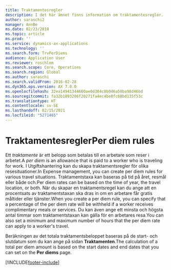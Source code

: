 ```yaml
---
title: Traktamentesregler
description: I det här ämnet finns information om traktamentesregler.
author: saraschi2
manager: AnnBe
ms.date: 02/23/2018
ms.topic: article
ms.prod: ''
ms.service: dynamics-ax-applications
ms.technology: ''
ms.search.form: TrvPerDiems
audience: Application User
ms.reviewer: roschlom
ms.search.scope: Core, Operations
ms.search.region: Global
ms.author: saraschi
ms.search.validFrom: 2016-02-28
ms.dyn365.ops.version: AX 7.0.0
ms.openlocfilehash: 32ea14941344660ae0d384c8b046a50ba98d46bd
ms.sourcegitcommit: fa32b1893286f20271fa4ec4be8fc68bd135f53c
ms.translationtype: HT
ms.contentlocale: sv-SE
ms.lasthandoff: 02/15/2021
ms.locfileid: "5271465"
---
```

# <a name="per-diem-rules"></a><span data-ttu-id="254f3-103">Traktamentesregler</span><span class="sxs-lookup"><span data-stu-id="254f3-103">Per diem rules</span></span>

<span data-ttu-id="254f3-104">Ett *traktamente* är ett belopp som betalas till en arbetare som reser i arbetet.</span><span class="sxs-lookup"><span data-stu-id="254f3-104">A *per diem* is an allowance that is paid to a worker who is traveling for work.</span></span> <span data-ttu-id="254f3-105">I Utgiftshantering kan du skapa traktamentsregler för olika resesituationer.</span><span class="sxs-lookup"><span data-stu-id="254f3-105">In Expense management, you can create per diem rules for various travel situations.</span></span> <span data-ttu-id="254f3-106">Traktamentstaxa kan baseras på tid på året, resmål eller både och.</span><span class="sxs-lookup"><span data-stu-id="254f3-106">Per diem rates can be based on the time of year, the travel location, or both.</span></span> <span data-ttu-id="254f3-107">När du skapar en traktamentsregel kan du ange att en procentsats av traktamentstaxan ska dras in om en arbetare får gratis måltider eller tjänster.</span><span class="sxs-lookup"><span data-stu-id="254f3-107">When you create a per diem rule, you can specify that a percentage of the per diem rate will be withheld if a worker receives complimentary meals or services.</span></span> <span data-ttu-id="254f3-108">Du kan även ange ett minsta och högsta antal timmar som traktamentstaxan kan gälla för en arbetares resa.</span><span class="sxs-lookup"><span data-stu-id="254f3-108">You can also set a minimum and maximum number of hours that the per diem rate can apply to a worker's travel.</span></span>

<span data-ttu-id="254f3-109">Beräkningen av det totala traktamentsbeloppet baseras på de start- och slutdatum som du kan ange på sidan **Traktamenten**.</span><span class="sxs-lookup"><span data-stu-id="254f3-109">The calculation of a total per diem amount is based on the start dates and end dates that you can set on the **Per diems** page.</span></span>


[!INCLUDE[footer-include](../includes/footer-banner.md)]